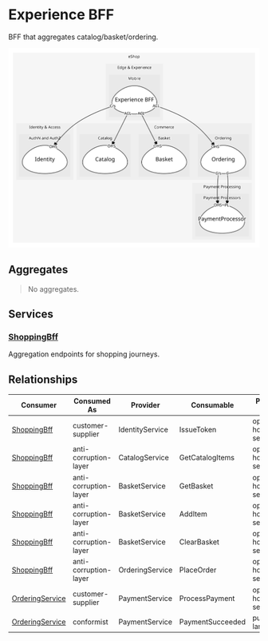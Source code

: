 

# Experience BFF
BFF that aggregates catalog/basket/ordering.

![contextmap](./contextmap.svg)

## Aggregates
> No aggregates.
	
## Services

### [ShoppingBff](services/shopping_bff/index.md)
Aggregation endpoints for shopping journeys.



## Relationships
| Consumer | Consumed As | Provider | Consumable | Provided As |
| --- | --- | --- | --- | --- |
| [ShoppingBff](services/shopping_bff/index.md) | customer-supplier | IdentityService | IssueToken | open-host-service |
| [ShoppingBff](services/shopping_bff/index.md) | anti-corruption-layer | CatalogService | GetCatalogItems | open-host-service |
| [ShoppingBff](services/shopping_bff/index.md) | anti-corruption-layer | BasketService | GetBasket | open-host-service |
| [ShoppingBff](services/shopping_bff/index.md) | anti-corruption-layer | BasketService | AddItem | open-host-service |
| [ShoppingBff](services/shopping_bff/index.md) | anti-corruption-layer | BasketService | ClearBasket | open-host-service |
| [ShoppingBff](services/shopping_bff/index.md) | anti-corruption-layer | OrderingService | PlaceOrder | open-host-service |
| [OrderingService](../../../../../commerce/subdomains/ordering/boundedcontexts/ordering/services/ordering_service/index.md) | customer-supplier | PaymentService | ProcessPayment | open-host-service |
| [OrderingService](../../../../../commerce/subdomains/ordering/boundedcontexts/ordering/services/ordering_service/index.md) | conformist | PaymentService | PaymentSucceeded | published-language |


